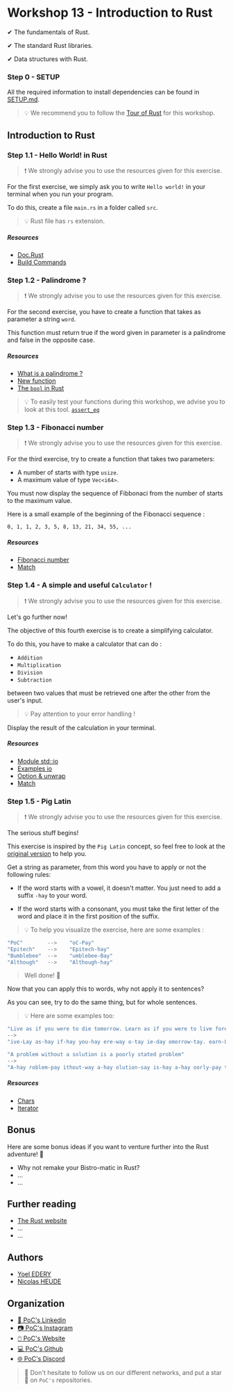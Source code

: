 # Workshop 13 - Introduction to Rust

✔ The fundamentals of Rust.

✔ The standard Rust libraries.

✔ Data structures with Rust.

### Step 0 - SETUP

All the required information to install dependencies can be found in [SETUP.md](./SETUP.md).

> :bulb: We recommend you to follow the [Tour of Rust](https://tourofrust.com/00_en.html) for this workshop.

## Introduction to Rust

### Step 1.1 - Hello World! in Rust

> :exclamation: We strongly advise you to use the resources given for this exercise.

For the first exercise, we simply ask you to write `Hello world!` in your terminal when you run your program.

To do this, create a file `main.rs` in a folder called `src`.


> :bulb: Rust file has `rs` extension.

##### Resources

 - [Doc.Rust](https://doc.rust-lang.org/rust-by-example/hello.html)
 - [Build Commands](https://doc.rust-lang.org/cargo/commands/build-commands.html)

### Step 1.2 - Palindrome ?

> :exclamation: We strongly advise you to use the resources given for this exercise.

For the second exercise, you have to create a function that takes as parameter a string `word`.

This function must return true if the word given in parameter is a palindrome and false in the opposite case.

##### Resources
 - [What is a palindrome ?](https://www.wikiwand.com/en/Palindrome)
 - [New function](https://doc.rust-lang.org/book/ch03-03-how-functions-work.html)
 - [The `bool` in Rust](https://doc.rust-lang.org/std/primitive.bool.html)

> :bulb: To easily test your functions during this workshop, we advise you to look at this tool. [`assert_eq`](https://doc.rust-lang.org/std/macro.assert_eq.html)

### Step 1.3 - Fibonacci number

> :exclamation: We strongly advise you to use the resources given for this exercise.

For the third exercise, try to create a function that takes two parameters:
- A number of starts with type `usize`.
- A maximum value of type `Vec<i64>`. 

You must now display the sequence of Fibbonaci from the number of starts to the maximum value.

Here is a small example of the beginning of the Fibonacci sequence :

```shell
0, 1, 1, 2, 3, 5, 8, 13, 21, 34, 55, ...
```

##### Resources
 - [Fibonacci number](https://www.wikiwand.com/en/Fibonacci_number)
 - [Match](https://doc.rust-lang.org/rust-by-example/flow_control/match.html)

### Step 1.4 - A simple and useful `Calculator` !

> :exclamation: We strongly advise you to use the resources given for this exercise.

Let's go further now!

The objective of this fourth exercise is to create a simplifying calculator.

To do this, you have to make a calculator that can do :
- `Addition`
- `Multiplication`
- `Division`
- `Subtraction`

between two values that must be retrieved one after the other from the user's input.

> :bulb: Pay attention to your error handling !

Display the result of the calculation in your terminal.

##### Resources
 - [Module std::io](https://doc.rust-lang.org/std/io/index.html)
 - [Examples io](https://doc.rust-lang.org/std/io/struct.Stdin.html#method.read_line)
 - [Option & unwrap](https://doc.rust-lang.org/rust-by-example/error/option_unwrap.html)
 - [Match](https://doc.rust-lang.org/rust-by-example/flow_control/match.html)

### Step 1.5 - Pig Latin

> :exclamation: We strongly advise you to use the resources given for this exercise.

The serious stuff begins!


This exercise is inspired by the `Pig Latin` concept, so feel free to look at the [original version](https://www.wikiwand.com/en/Pig_Latin) to help you.


Get a string as parameter, from this word you have to apply or not the following rules:


- If the word starts with a vowel, it doesn't matter. You just need to add a suffix `-hay` to your word.

- If the word starts with a consonant, you must take the first letter of the word and place it in the first position of the suffix.


> :bulb: To help you visualize the exercise, here are some examples :

```Rust
"PoC"        -->    "oC-Pay"
"Epitech"    -->    "Epitech-hay"
"Bumblebee"  -->    "umblebee-Bay"
"Although"   -->    "Although-hay"
```

> Well done! 🎉

Now that you can apply this to words, why not apply it to sentences?

As you can see, try to do the same thing, but for whole sentences.

> :bulb: Here are some examples too:

```Rust
"Live as if you were to die tomorrow. Learn as if you were to live forever."
-->
"ive-Lay as-hay if-hay you-hay ere-way o-tay ie-day omorrow-tay. earn-Lay as-hay if-hay you-hay ere-way o-tay ive-lay orever-fay."
```
```Rust
"A problem without a solution is a poorly stated problem"
-->
"A-hay roblem-pay ithout-way a-hay olution-say is-hay a-hay oorly-pay tated-say roblem-pay."
```

##### Resources
 - [Chars](https://doc.rust-lang.org/std/str/struct.Chars.html)
 - [Iterator](https://doc.rust-lang.org/std/iter/trait.Iterator.html)

## Bonus
Here are some bonus ideas if you want to venture further into the Rust adventure! 💪
 - Why not remake your Bistro-matic in Rust?
 - ...
 - ...

## Further reading
 - [The Rust website](https://www.rust-lang.org/fr)
 - ...
 - ...

## Authors
- [Yoel EDERY](https://www.linkedin.com/in/yoel-edery-957117210/)
- [Nicolas HEUDE](https://www.linkedin.com/in/nicolas-heude-525567197)

## Organization

- [📒 PoC's Linkedin](https://www.linkedin.com/company/pocinnovation/mycompany/)
- [📷 PoC's Instagram](https://www.instagram.com/pocinnovation/)
- [🖱️ PoC's Website](https://www.poc-innovation.fr/)
- [:computer: PoC's Github](https://github.com/orgs/PoCInnovation/)
- [🌐 PoC's Discord](https://discord.gg/G4Aygn6p)

> :rocket: Don't hesitate to follow us on our different networks, and put a star 🌟 on `PoC's` repositories.